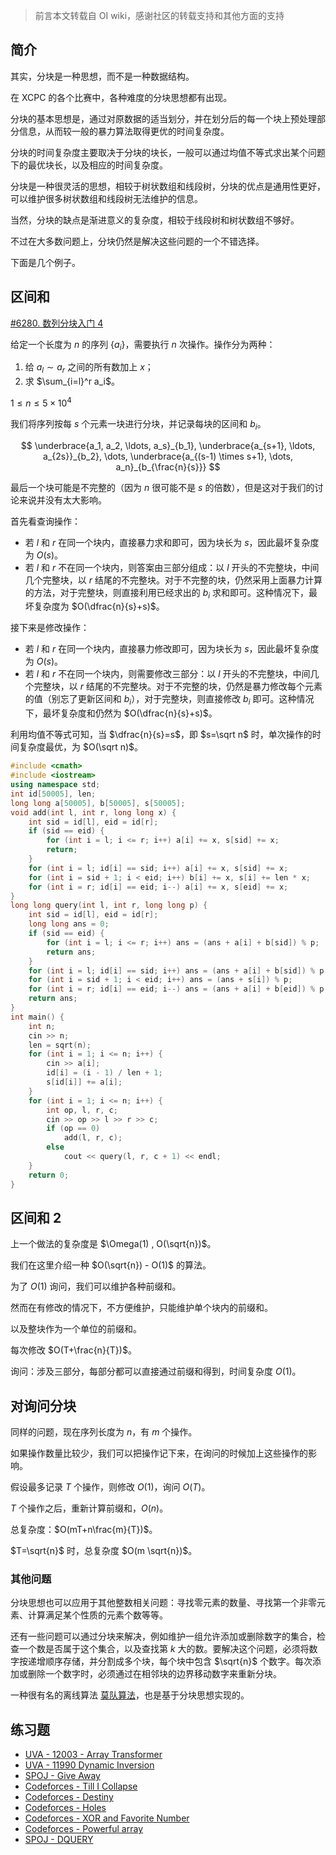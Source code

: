 > 前言本文转载自 OI wiki，感谢社区的转载支持和其他方面的支持

## 简介

其实，分块是一种思想，而不是一种数据结构。

在 XCPC 的各个比赛中，各种难度的分块思想都有出现。

分块的基本思想是，通过对原数据的适当划分，并在划分后的每一个块上预处理部分信息，从而较一般的暴力算法取得更优的时间复杂度。

分块的时间复杂度主要取决于分块的块长，一般可以通过均值不等式求出某个问题下的最优块长，以及相应的时间复杂度。

分块是一种很灵活的思想，相较于树状数组和线段树，分块的优点是通用性更好，可以维护很多树状数组和线段树无法维护的信息。

当然，分块的缺点是渐进意义的复杂度，相较于线段树和树状数组不够好。

不过在大多数问题上，分块仍然是解决这些问题的一个不错选择。

下面是几个例子。

## 区间和

[#6280. 数列分块入门 4](https://loj.ac/p/6280)

 给定一个长度为 $n$ 的序列 $\{a_i\}$，需要执行 $n$​ 次操作。操作分为两种：

1. 给 $a_l \sim a_r$ 之间的所有数加上 $x$；
 2.  求 $\sum_{i=l}^r a_i$。

 $1 \leq n \leq 5 \times 10^4$



我们将序列按每 $s$ 个元素一块进行分块，并记录每块的区间和 $b_i$。

$$
\underbrace{a_1, a_2, \ldots, a_s}_{b_1}, \underbrace{a_{s+1}, \ldots, a_{2s}}_{b_2}, \dots, \underbrace{a_{(s-1) \times s+1}, \dots, a_n}_{b_{\frac{n}{s}}}
$$

最后一个块可能是不完整的（因为 $n$ 很可能不是 $s$ 的倍数），但是这对于我们的讨论来说并没有太大影响。

首先看查询操作：

- 若 $l$ 和 $r$ 在同一个块内，直接暴力求和即可，因为块长为 $s$，因此最坏复杂度为 $O(s)$。
- 若 $l$ 和 $r$ 不在同一个块内，则答案由三部分组成：以 $l$ 开头的不完整块，中间几个完整块，以 $r$ 结尾的不完整块。对于不完整的块，仍然采用上面暴力计算的方法，对于完整块，则直接利用已经求出的 $b_i$ 求和即可。这种情况下，最坏复杂度为 $O(\dfrac{n}{s}+s)$。

接下来是修改操作：

- 若 $l$ 和 $r$ 在同一个块内，直接暴力修改即可，因为块长为 $s$，因此最坏复杂度为 $O(s)$。
- 若 $l$ 和 $r$ 不在同一个块内，则需要修改三部分：以 $l$ 开头的不完整块，中间几个完整块，以 $r$ 结尾的不完整块。对于不完整的块，仍然是暴力修改每个元素的值（别忘了更新区间和 $b_i$），对于完整块，则直接修改 $b_i$ 即可。这种情况下，最坏复杂度和仍然为 $O(\dfrac{n}{s}+s)$。

利用均值不等式可知，当 $\dfrac{n}{s}=s$，即 $s=\sqrt n$ 时，单次操作的时间复杂度最优，为 $O(\sqrt n)$。



```cpp
#include <cmath>
#include <iostream>
using namespace std;
int id[50005], len;
long long a[50005], b[50005], s[50005];
void add(int l, int r, long long x) {
    int sid = id[l], eid = id[r];
    if (sid == eid) {
        for (int i = l; i <= r; i++) a[i] += x, s[sid] += x;
        return;
    }
    for (int i = l; id[i] == sid; i++) a[i] += x, s[sid] += x;
    for (int i = sid + 1; i < eid; i++) b[i] += x, s[i] += len * x;
    for (int i = r; id[i] == eid; i--) a[i] += x, s[eid] += x;
}
long long query(int l, int r, long long p) {
    int sid = id[l], eid = id[r];
    long long ans = 0;
    if (sid == eid) {
        for (int i = l; i <= r; i++) ans = (ans + a[i] + b[sid]) % p;
        return ans;
    }
    for (int i = l; id[i] == sid; i++) ans = (ans + a[i] + b[sid]) % p;
    for (int i = sid + 1; i < eid; i++) ans = (ans + s[i]) % p;
    for (int i = r; id[i] == eid; i--) ans = (ans + a[i] + b[eid]) % p;
    return ans;
}
int main() {
    int n;
    cin >> n;
    len = sqrt(n);
    for (int i = 1; i <= n; i++) {
        cin >> a[i];
        id[i] = (i - 1) / len + 1;
        s[id[i]] += a[i];
    }
    for (int i = 1; i <= n; i++) {
        int op, l, r, c;
        cin >> op >> l >> r >> c;
        if (op == 0)
            add(l, r, c);
        else
            cout << query(l, r, c + 1) << endl;
    }
    return 0;
}
```



## 区间和 2

上一个做法的复杂度是 $\Omega(1) , O(\sqrt{n})$。

我们在这里介绍一种 $O(\sqrt{n}) - O(1)$ 的算法。

为了 $O(1)$ 询问，我们可以维护各种前缀和。

然而在有修改的情况下，不方便维护，只能维护单个块内的前缀和。

以及整块作为一个单位的前缀和。

每次修改 $O(T+\frac{n}{T})$。

询问：涉及三部分，每部分都可以直接通过前缀和得到，时间复杂度 $O(1)$。

## 对询问分块

同样的问题，现在序列长度为 $n$，有 $m$ 个操作。

如果操作数量比较少，我们可以把操作记下来，在询问的时候加上这些操作的影响。

假设最多记录 $T$ 个操作，则修改 $O(1)$，询问 $O(T)$。

$T$ 个操作之后，重新计算前缀和，$O(n)$。

总复杂度：$O(mT+n\frac{m}{T})$。

$T=\sqrt{n}$ 时，总复杂度 $O(m \sqrt{n})$。

### 其他问题

分块思想也可以应用于其他整数相关问题：寻找零元素的数量、寻找第一个非零元素、计算满足某个性质的元素个数等等。

还有一些问题可以通过分块来解决，例如维护一组允许添加或删除数字的集合，检查一个数是否属于这个集合，以及查找第 $k$ 大的数。要解决这个问题，必须将数字按递增顺序存储，并分割成多个块，每个块中包含 $\sqrt{n}$ 个数字。每次添加或删除一个数字时，必须通过在相邻块的边界移动数字来重新分块。

一种很有名的离线算法 [莫队算法](https://www.cnblogs.com/RioTian/p/15044776.html)，也是基于分块思想实现的。

## 练习题

- [UVA - 12003 - Array Transformer](https://uva.onlinejudge.org/index.php?option=com_onlinejudge&Itemid=8&page=show_problem&problem=3154)
- [UVA - 11990 Dynamic Inversion](https://uva.onlinejudge.org/index.php?option=com_onlinejudge&Itemid=8&page=show_problem&problem=3141)
- [SPOJ - Give Away](http://www.spoj.com/problems/GIVEAWAY/)
- [Codeforces - Till I Collapse](http://codeforces.com/contest/786/problem/C)
- [Codeforces - Destiny](http://codeforces.com/contest/840/problem/D)
- [Codeforces - Holes](http://codeforces.com/contest/13/problem/E)
- [Codeforces - XOR and Favorite Number](https://codeforces.com/problemset/problem/617/E)
- [Codeforces - Powerful array](http://codeforces.com/problemset/problem/86/D)
- [SPOJ - DQUERY](https://www.spoj.com/problems/DQUERY)
